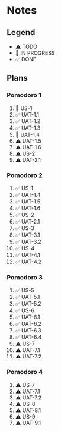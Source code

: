 # Notes

## Legend
- ⚠ TODO
- 🚧 IN PROGRESS
- ✅ DONE

## Plans

### Pomodoro 1

1. 🚧 US-1
2. ✅ UAT-1.1
3. ✅ UAT-1.2
4. ✅ UAT-1.3
5. 🚧 UAT-1.4
6. ⚠ UAT-1.5
7. ⚠ UAT-1.6
8. ⚠ US-2
9. ⚠ UAT-2.1

### Pomodoro 2

1. ✅ US-1
2. ✅ UAT-1.4
3. ✅ UAT-1.5
4. ✅ UAT-1.6
5. ✅ US-2
6. ✅ UAT-2.1
7. ✅ US-3
8. ✅ UAT-3.1
9. ✅ UAT-3.2
10. ✅ US-4
11. ✅ UAT-4.1
12. ✅ UAT-4.2

### Pomodoro 3

1. ✅ US-5
2. ✅ UAT-5.1
3. ✅ UAT-5.2
4. ✅ US-6
5. ✅ UAT-6.1
6. ✅ UAT-6.2
7. ✅ UAT-6.3
8. ✅ UAT-6.4
9. ⚠ US-7
10. ⚠ UAT-7.1
11. ⚠ UAT-7.2

### Pomodoro 4

1. ⚠ US-7
2. ⚠ UAT-7.1
3. ⚠ UAT-7.2
4. ⚠ US-8
5. ⚠ UAT-8.1
6. ⚠ US-9
7. ⚠ UAT-9.1